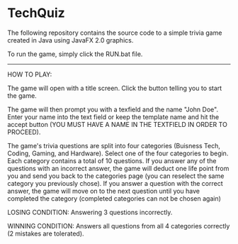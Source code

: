 # TechQuiz

The following repository contains the source code to a simple trivia game created in Java using JavaFX 2.0 graphics.

To run the game, simply click the RUN.bat file.

-----------------------------------------------------------------------------------------------------------------------------------------------------------------------------------

HOW TO PLAY:

The game will open with a title screen. Click the button telling you to start the game.

The game will then prompt you with a texfield and the name "John Doe". Enter your name into the text field or keep the template name and hit the accept button (YOU MUST HAVE A NAME IN THE TEXTFIELD IN ORDER TO PROCEED).

The game's trivia questions are split into four categories (Buisness Tech, Coding, Gaming, and Hardware). Select one of the four categories to begin. Each category contains a total of 10 questions. If you answer any of the questions with an incorrect answer, the game will deduct one life point from you and send you back to the categories page (you can reselect the same category you previously chose). If you answer a question with the correct answer, the game will move on to the next question until you have completed the category (completed categories can not be chosen again)

LOSING CONDITION:
  Answering 3 questions incorrectly.

WINNING CONDITION:
  Answers all questions from all 4 categories correctly (2 mistakes are tolerated).
